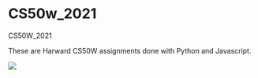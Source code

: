 # CS50w_2021
CS50W_2021

These are Harward CS50W assignments done with Python and Javascript.

[<img src="https://courses.edx.org/certificates/7d948b688ae548c09565fe4dc260a176">](Certificate)
